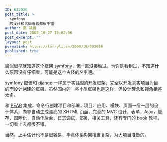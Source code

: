 ```yaml
---
ID: 632036
post_title: >
  symfony
  的设计和代码看着都很不错
author: 南 靖男
post_date: 2008-10-27 15:02:56
post_excerpt: ""
layout: post
permalink: https://larryli.cn/2008/10/632036
published: true
---
```

<p>貌似很早就知道这个框架 <a href="http://www.symfony-project.org/">symfony</a>，但一直没接触过。也许是看到过，不知道什么原因没有仔细看，可能是这个古怪的名字吧。</p>  <p>symfony 应该和 <a href="http://www.djangoproject.com/">django</a> 一样属于实践型的开发框架，完全以开发真实项目为目的而设计创建的框架。虽然国内的一些小型框架也是这样，但设计理念和视角相差太多。</p>  <p>和 <a href="http://pear.php.net/">PEAR</a> 集成，命令行创建项目和部署，项目、应用、模块、页面一层一层的设计体系，向导自动生成漂亮的 XHTML 页面，完善的 MVC 设计，表单，Ajax，缓存，国际化，自动化后台，日志调试，部署，相关工具，还有专门的 book 教程。一切看上去都很不错。</p>  <p>当然，上手估计也不是很容易，毕竟体系构架相当复杂，为大项目准备的。</p>